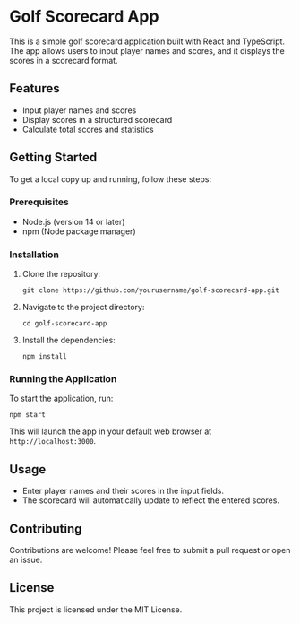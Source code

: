 # Golf Scorecard App

This is a simple golf scorecard application built with React and TypeScript. The app allows users to input player names and scores, and it displays the scores in a scorecard format.

## Features

- Input player names and scores
- Display scores in a structured scorecard
- Calculate total scores and statistics

## Getting Started

To get a local copy up and running, follow these steps:

### Prerequisites

- Node.js (version 14 or later)
- npm (Node package manager)

### Installation

1. Clone the repository:
   ```
   git clone https://github.com/yourusername/golf-scorecard-app.git
   ```

2. Navigate to the project directory:
   ```
   cd golf-scorecard-app
   ```

3. Install the dependencies:
   ```
   npm install
   ```

### Running the Application

To start the application, run:
```
npm start
```

This will launch the app in your default web browser at `http://localhost:3000`.

## Usage

- Enter player names and their scores in the input fields.
- The scorecard will automatically update to reflect the entered scores.

## Contributing

Contributions are welcome! Please feel free to submit a pull request or open an issue.

## License

This project is licensed under the MIT License.